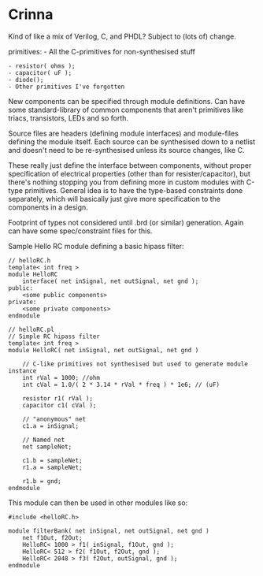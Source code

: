 # Crinna
Kind of like a mix of Verilog, C, and PHDL? Subject to (lots of) change.

primitives:
    - All the C-primitives for non-synthesised stuff

    - resistor( ohms );
    - capacitor( uF );
    - diode();
    - Other primitives I've forgotten

New components can be specified through module definitions.
Can have some standard-library of common components that aren't primitives like 
triacs, transistors, LEDs and so forth.

Source files are headers (defining module interfaces) and module-files defining 
the module itself. 
Each source can be synthesised down to a netlist and doesn't need to be 
re-synthesised unless its source changes, like C.


These really just define the interface between components, without proper 
specification of electrical properties (other than for resister/capacitor), but
there's nothing stopping you from defining more in custom modules with C-type
primitives.
General idea is to have the type-based constraints done separately, which will
basically just give more specification to the components in a design.

Footprint of types not considered until .brd (or similar) generation. Again can
have some spec/constraint files for this.


Sample Hello RC module defining a basic hipass filter:

```
// helloRC.h
template< int freq >
module HelloRC
    interface( net inSignal, net outSignal, net gnd );
public:
    <some public components>
private:
    <some private components>
endmodule
```


```
// helloRC.pl
// Simple RC hipass filter
template< int freq >
module HelloRC( net inSignal, net outSignal, net gnd )
    
    // C-like primitives not synthesised but used to generate module instance
    int rVal = 1000; //ohm
    int cVal = 1.0/( 2 * 3.14 * rVal * freq ) * 1e6; // (uF)

    resistor r1( rVal );
    capacitor c1( cVal );

    // "anonymous" net
    c1.a = inSignal;

    // Named net
    net sampleNet;

    c1.b = sampleNet;
    r1.a = sampleNet;

    r1.b = gnd;
endmodule
```

This module can then be used in other modules like so:
```
#include <helloRC.h>

module filterBank( net inSignal, net outSignal, net gnd )
    net f1Out, f2Out;
    HelloRC< 1000 > f1( inSignal, f1Out, gnd );
    HelloRC< 512 > f2( f1Out, f2Out, gnd );
    HelloRC< 2048 > f3( f2Out, outSignal, gnd );
endmodule
```

